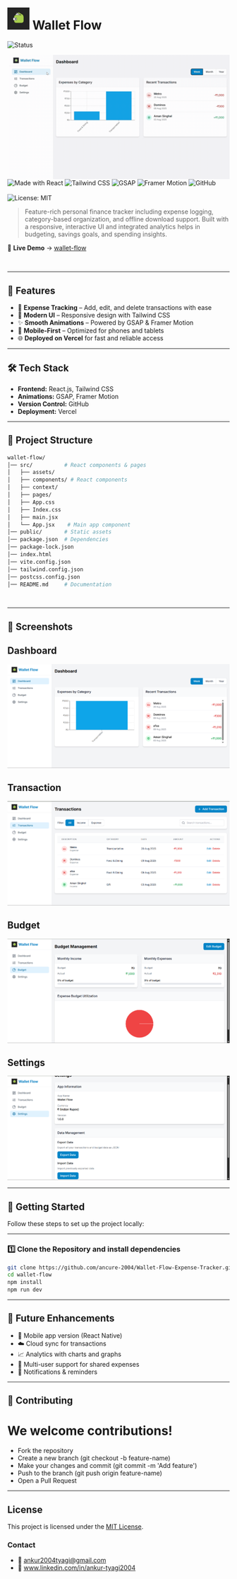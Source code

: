 # <img src="./public/icons/favicon.svg" width="50" height="50"> Wallet Flow  
![Status](https://img.shields.io/badge/status-active-success.svg)  

<img align="right" alt="coding" width="500" src="./public/WalletFlow.gif"  >

![Made with React](https://img.shields.io/badge/React-20232A?style=for-the-badge&logo=react&logoColor=61DAFB) 
![Tailwind CSS](https://img.shields.io/badge/Tailwind_CSS-38B2AC?style=for-the-badge&logo=tailwind-css&logoColor=white) 
![GSAP](https://img.shields.io/badge/GSAP-88CE02?style=for-the-badge&logo=greensock&logoColor=white) 
![Framer Motion](https://img.shields.io/badge/Framer_Motion-black?style=for-the-badge&logo=framer&logoColor=white) 
![GitHub](https://img.shields.io/badge/GitHub-181717?style=for-the-badge&logo=github&logoColor=white)  
<br>
![License: MIT](https://img.shields.io/badge/License-MIT-yellow.svg)  


> Feature-rich personal finance tracker including expense logging, category-based organization, and offline download support.
> Built with a responsive, interactive UI and integrated analytics helps in budgeting, savings goals, and spending insights.  

🔗 **Live Demo** → [wallet-flow](https://wallet-flow-sage.vercel.app/)  

<br>

---

## 🚀 Features  
- 📌 **Expense Tracking** – Add, edit, and delete transactions with ease  
- 🎨 **Modern UI** – Responsive design with Tailwind CSS  
- ✨ **Smooth Animations** – Powered by GSAP & Framer Motion  
- 📱 **Mobile-First** – Optimized for phones and tablets  
- 🌐 **Deployed on Vercel** for fast and reliable access  

---

## 🛠️ Tech Stack  
- **Frontend:** React.js, Tailwind CSS  
- **Animations:** GSAP, Framer Motion  
- **Version Control:** GitHub  
- **Deployment:** Vercel  

---

## 📂 Project Structure  
```bash
wallet-flow/
│── src/          # React components & pages
│   ├── assets/
│   ├── components/ # React components
│   ├── context/
│   ├── pages/
│   ├── App.css
│   ├── Index.css
│   ├── main.jsx
│   └── App.jsx    # Main app component
│── public/       # Static assets
│── package.json  # Dependencies
│── package-lock.json
│── index.html
│── vite.config.json
│── tailwind.config.json
│── postcss.config.json
│── README.md     # Documentation
```
<br>

---

## 📸 Screenshots

## Dashboard
<img src="./public/Screenshot 2025-08-20 175949.png" >

## Transaction
<img src="./public/Screenshot 2025-08-20 175959.png" >

## Budget
<img src="./public/Screenshot 2025-08-20 180008.png" >

## Settings
<img src="./public/Screenshot 2025-08-20 180019.png" >

---

## 🏁 Getting Started

Follow these steps to set up the project locally:

---

### 1️⃣ Clone the Repository and install dependencies
```bash
git clone https://github.com/ancure-2004/Wallet-Flow-Expense-Tracker.git
cd wallet-flow
npm install
npm run dev
```
---

## 🔮 Future Enhancements
- 📱 Mobile app version (React Native)
- ☁️ Cloud sync for transactions
- 📈 Analytics with charts and graphs
- 👥 Multi-user support for shared expenses
- 🔔 Notifications & reminders

---

## 🤝 Contributing
# We welcome contributions!
- Fork the repository
- Create a new branch (git checkout -b feature-name)
- Make your changes and commit (git commit -m 'Add feature')
- Push to the branch (git push origin feature-name)
- Open a Pull Request

---

## License

This project is licensed under the [MIT License](LICENSE).

### Contact
- 📧 ankur2004tyagi@gmail.com
- 🔗 www.linkedin.com/in/ankur-tyagi2004
